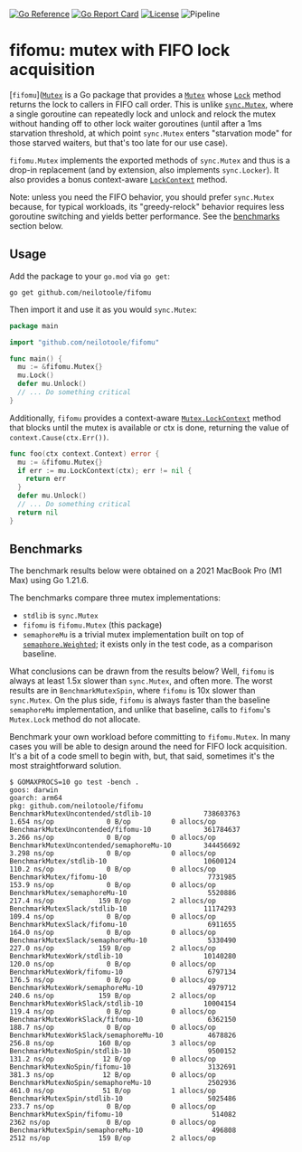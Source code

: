 [![Go Reference](https://pkg.go.dev/badge/github.com/neilotoole/fifomu.svg)](https://pkg.go.dev/github.com/neilotoole/fifomu)
[![Go Report Card](https://goreportcard.com/badge/neilotoole/fifomu)](https://goreportcard.com/report/neilotoole/fifomu)
[![License](https://img.shields.io/badge/License-MIT-blue.svg)](https://github.com/neilotoole/fifomu/blob/master/LICENSE)
![Pipeline](https://github.com/neilotoole/fifomu/actions/workflows/go.yml/badge.svg)

# fifomu: mutex with FIFO lock acquisition

[`fifomu`]([`Mutex`](https://pkg.go.dev/github.com/neilotoole/fifomu) is a Go
package that provides a [`Mutex`](https://pkg.go.dev/github.com/neilotoole/fifomu#Mutex)
whose [`Lock`](https://pkg.go.dev/github.com/neilotoole/fifomu#Mutex.Lock) method returns
the lock to callers in FIFO call order. This is unlike [`sync.Mutex`](https://pkg.go.dev/sync#Mutex),
where a single goroutine can repeatedly lock and unlock and relock the mutex
without handing off to other lock waiter goroutines (until after a 1ms
starvation threshold, at which point `sync.Mutex` enters "starvation mode"
for those starved waiters, but that's too late for our use case).

`fifomu.Mutex` implements the exported methods of `sync.Mutex` and thus is
a drop-in replacement (and by extension, also implements `sync.Locker`).
It also provides a bonus context-aware [`LockContext`](https://pkg.go.dev/github.com/neilotoole/fifomu#Mutex.LockContext)
method.

Note: unless you need the FIFO behavior, you should prefer `sync.Mutex`
because, for typical workloads, its "greedy-relock" behavior requires
less goroutine switching and yields better performance. See the [benchmarks](#benchmarks)
section below.


## Usage

Add the package to your `go.mod` via `go get`:

```shell
go get github.com/neilotoole/fifomu
```

Then import it and use it as you would `sync.Mutex`:

```go
package main

import "github.com/neilotoole/fifomu"

func main() {
  mu := &fifomu.Mutex{}
  mu.Lock()
  defer mu.Unlock()
  // ... Do something critical
}
```

Additionally, `fifomu` provides a context-aware
[`Mutex.LockContext`](https://pkg.go.dev/github.com/neilotoole/fifomu#Mutex.LockContext)
method that blocks until the mutex is available or ctx is done, returning the
value of `context.Cause(ctx.Err())`.

```go
func foo(ctx context.Context) error {
  mu := &fifomu.Mutex{}
  if err := mu.LockContext(ctx); err != nil {
    return err
  }
  defer mu.Unlock()
  // ... Do something critical
  return nil
}
```

## Benchmarks

The benchmark results below were obtained on a 2021 MacBook Pro (M1 Max)
using Go 1.21.6.

The benchmarks compare three mutex implementations:

- `stdlib` is `sync.Mutex`
- `fifomu` is `fifomu.Mutex` (this package)
- `semaphoreMu` is a trivial mutex implementation built on top of 
 [`semaphore.Weighted`](https://pkg.go.dev/golang.org/x/sync/semaphore); it
 exists only in the test code, as a comparison baseline.

What conclusions can be drawn from the results below? Well, `fifomu`
is always at least 1.5x slower than `sync.Mutex`, and often more. The
worst results are in `BenchmarkMutexSpin`, where `fifomu` is 10x slower
than `sync.Mutex`. On the plus side, `fifomu` is always faster than
the baseline `semaphoreMu` implementation, and unlike that baseline,
calls to `fifomu`'s `Mutex.Lock` method do not allocate.

Benchmark your own workload before committing to `fifomu.Mutex`. In many
cases you will be able to design around the need for FIFO lock acquisition.
It's a bit of a code smell to begin with, but, that said, sometimes it's the
most straightforward solution.

```
$ GOMAXPROCS=10 go test -bench .
goos: darwin
goarch: arm64
pkg: github.com/neilotoole/fifomu
BenchmarkMutexUncontended/stdlib-10             738603763              1.654 ns/op             0 B/op          0 allocs/op
BenchmarkMutexUncontended/fifomu-10             361784637              3.266 ns/op             0 B/op          0 allocs/op
BenchmarkMutexUncontended/semaphoreMu-10        344456692              3.298 ns/op             0 B/op          0 allocs/op
BenchmarkMutex/stdlib-10                        10600124               110.2 ns/op             0 B/op          0 allocs/op
BenchmarkMutex/fifomu-10                         7731985               153.9 ns/op             0 B/op          0 allocs/op
BenchmarkMutex/semaphoreMu-10                    5520886               217.4 ns/op           159 B/op          2 allocs/op
BenchmarkMutexSlack/stdlib-10                   11174293               109.4 ns/op             0 B/op          0 allocs/op
BenchmarkMutexSlack/fifomu-10                    6911655               164.0 ns/op             0 B/op          0 allocs/op
BenchmarkMutexSlack/semaphoreMu-10               5330490               227.0 ns/op           159 B/op          2 allocs/op
BenchmarkMutexWork/stdlib-10                    10140280               120.0 ns/op             0 B/op          0 allocs/op
BenchmarkMutexWork/fifomu-10                     6797134               176.5 ns/op             0 B/op          0 allocs/op
BenchmarkMutexWork/semaphoreMu-10                4979712               240.6 ns/op           159 B/op          2 allocs/op
BenchmarkMutexWorkSlack/stdlib-10               10004154               119.4 ns/op             0 B/op          0 allocs/op
BenchmarkMutexWorkSlack/fifomu-10                6362150               188.7 ns/op             0 B/op          0 allocs/op
BenchmarkMutexWorkSlack/semaphoreMu-10           4678826               256.8 ns/op           160 B/op          3 allocs/op
BenchmarkMutexNoSpin/stdlib-10                   9500152               131.2 ns/op            12 B/op          0 allocs/op
BenchmarkMutexNoSpin/fifomu-10                   3132691               381.3 ns/op            12 B/op          0 allocs/op
BenchmarkMutexNoSpin/semaphoreMu-10              2502936               461.0 ns/op            51 B/op          1 allocs/op
BenchmarkMutexSpin/stdlib-10                     5025486               233.7 ns/op             0 B/op          0 allocs/op
BenchmarkMutexSpin/fifomu-10                      514082               2362 ns/op              0 B/op          0 allocs/op
BenchmarkMutexSpin/semaphoreMu-10                 496808               2512 ns/op            159 B/op          2 allocs/op
```
